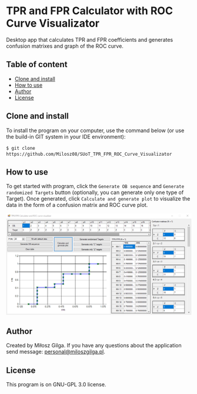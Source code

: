 # TPR and FPR Calculator with ROC Curve Visualizator
Desktop app that calculates TPR and FPR coefficients and generates confusion matrixes and graph of the ROC curve.

## Table of content
* [Clone and install](#clone-and-install)
* [How to use](#how-to-use)
* [Author](#author)
* [License](#license)

<a name="clone-and-install"></a>
## Clone and install

To install the program on your computer, use the command below (or use the build-in GIT system in your IDE environment):
```
$ git clone https://github.com/Milosz08/SUoT_TPR_FPR_ROC_Curve_Visualizator
```

<a name="how-to-use"></a>
## How to use

To get started with program, click the `Generate OB sequence` and `Generate randomized Targets` button (optionally, you can generate only one type of Target). Once generated, click `Calculate and generate plot` to visualize the data in the form of a confusion matrix and ROC curve plot.

<img src="https://raw.githubusercontent.com/Milosz08/SUoT_TPR_FPR_ROC_Curve_Visualizator/master/roc-program-image.png" width="1920">

<a name="author"></a>
## Author
Created by Miłosz Gilga. If you have any questions about the application send message:
[personal@miloszgilga.pl](mailto:personal@miloszgilga.pl).

## License
This program is on GNU-GPL 3.0 license.
